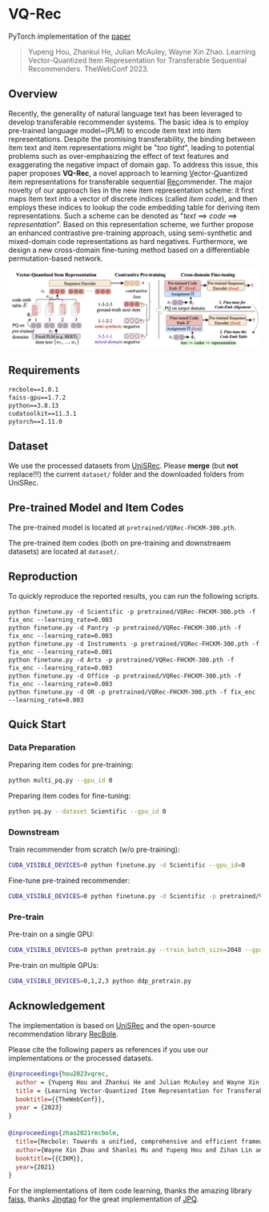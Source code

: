 # VQ-Rec

PyTorch implementation of the [paper](https://arxiv.org/abs/2210.12316)
> Yupeng Hou, Zhankui He, Julian McAuley, Wayne Xin Zhao. Learning Vector-Quantized Item Representation for Transferable Sequential Recommenders. TheWebConf 2023.

## Overview

Recently, the generality of natural language text has been leveraged to develop transferable recommender systems. The basic idea is to employ pre-trained language model~(PLM) to encode item text into item representations. Despite the promising transferability, the binding between item text and item representations might be "*too tight*", leading to potential problems such as over-emphasizing the effect of text features and exaggerating the negative impact of domain gap. To address this issue, this paper proposes **VQ-Rec**, a novel approach to learning <ins>V</ins>ector-<ins>Q</ins>uantized item representations for transferable sequential <ins>Rec</ins>ommender. The major novelty of our approach lies in the new item representation scheme: it first maps item text into a vector of discrete indices (called *item code*), and then employs these indices to lookup the code embedding table for deriving item representations. Such a scheme can be denoted as "*text* ==> *code* ==> *representation*". Based on this representation scheme, we further propose an enhanced contrastive pre-training approach, using semi-synthetic and mixed-domain code representations as hard negatives. Furthermore, we design a new cross-domain fine-tuning method based on a differentiable permutation-based network.

![](asset/model.png)

## Requirements

```
recbole==1.0.1
faiss-gpu==1.7.2
python==3.8.13
cudatoolkit==11.3.1
pytorch==1.11.0
```

## Dataset

We use the processed datasets from [UniSRec](https://github.com/RUCAIBox/UniSRec#download-datasets-and-pre-trained-model). Please **merge** (but **not** replace!!!) the current `dataset/` folder and the downloaded folders from UniSRec.

## Pre-trained Model and Item Codes

The pre-trained model is located at `pretrained/VQRec-FHCKM-300.pth`.

The pre-trained item codes (both on pre-training and downstreaem datasets) are located at `dataset/`.

## Reproduction

To quickly reproduce the reported results, you can run the following scripts.

```
python finetune.py -d Scientific -p pretrained/VQRec-FHCKM-300.pth -f fix_enc --learning_rate=0.003
python finetune.py -d Pantry -p pretrained/VQRec-FHCKM-300.pth -f fix_enc --learning_rate=0.003
python finetune.py -d Instruments -p pretrained/VQRec-FHCKM-300.pth -f fix_enc --learning_rate=0.001
python finetune.py -d Arts -p pretrained/VQRec-FHCKM-300.pth -f fix_enc --learning_rate=0.003
python finetune.py -d Office -p pretrained/VQRec-FHCKM-300.pth -f fix_enc --learning_rate=0.003
python finetune.py -d OR -p pretrained/VQRec-FHCKM-300.pth -f fix_enc --learning_rate=0.003
```

## Quick Start

### Data Preparation

Preparing item codes for pre-training:

```bash
python multi_pq.py --gpu_id 0
```

Preparing item codes for fine-tuning:

```bash
python pq.py --dataset Scientific --gpu_id 0
```

### Downstream

Train recommender from scratch (w/o pre-training):

```bash
CUDA_VISIBLE_DEVICES=0 python finetune.py -d Scientific --gpu_id=0
```

Fine-tune pre-trained recommender:

```bash
CUDA_VISIBLE_DEVICES=0 python finetune.py -d Scientific -p pretrained/VQRec-FHCKM-300.pth -f fix_enc --gpu_id=0
```

### Pre-train

Pre-train on a single GPU:

```bash
CUDA_VISIBLE_DEVICES=0 python pretrain.py --train_batch_size=2048 --gpu_id=0
```

Pre-train on multiple GPUs:

```bash
CUDA_VISIBLE_DEVICES=0,1,2,3 python ddp_pretrain.py
```

## Acknowledgement

The implementation is based on [UniSRec](https://github.com/RUCAIBox/UniSRec) and the open-source recommendation library [RecBole](https://github.com/RUCAIBox/RecBole).

Please cite the following papers as references if you use our implementations or the processed datasets.

```bibtex
@inproceedings{hou2023vqrec,
  author = {Yupeng Hou and Zhankui He and Julian McAuley and Wayne Xin Zhao},
  title = {Learning Vector-Quantized Item Representation for Transferable Sequential Recommenders},
  booktitle={{TheWebConf}},
  year = {2023}
}

@inproceedings{zhao2021recbole,
  title={Recbole: Towards a unified, comprehensive and efficient framework for recommendation algorithms},
  author={Wayne Xin Zhao and Shanlei Mu and Yupeng Hou and Zihan Lin and Kaiyuan Li and Yushuo Chen and Yujie Lu and Hui Wang and Changxin Tian and Xingyu Pan and Yingqian Min and Zhichao Feng and Xinyan Fan and Xu Chen and Pengfei Wang and Wendi Ji and Yaliang Li and Xiaoling Wang and Ji-Rong Wen},
  booktitle={{CIKM}},
  year={2021}
}
```

For the implementations of item code learning, thanks the amazing library [faiss](https://github.com/facebookresearch/faiss), thanks [Jingtao](https://jingtaozhan.github.io/) for the great implementation of [JPQ](https://github.com/jingtaozhan/JPQ).
